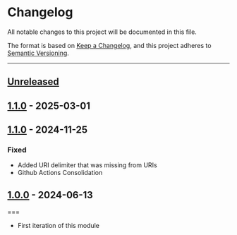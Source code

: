# Changelog

All notable changes to this project will be documented in this file.

The format is based on [Keep a Changelog](https://keepachangelog.com/en/1.0.0/),
and this project adheres to [Semantic Versioning](https://semver.org/spec/v2.0.0.html).

* * *

## [Unreleased]

## [1.1.0] - 2025-03-01

## [1.1.0] - 2024-11-25

### Fixed

- Added URI delimiter that was missing from URIs
- Github Actions Consolidation

## [1.0.0] - 2024-06-13

===

- First iteration of this module

[Unreleased]: https://github.com/ortus-boxlang/bx-mssql/compare/v1.1.0...HEAD

[1.1.0]: https://github.com/ortus-boxlang/bx-mssql/compare/v1.1.0...v1.1.0


[1.0.0]: https://github.com/ortus-boxlang/bx-mssql/compare/154d0c931fe42b794f5e630bbe5c0099ebc09a7e...v1.0.0
